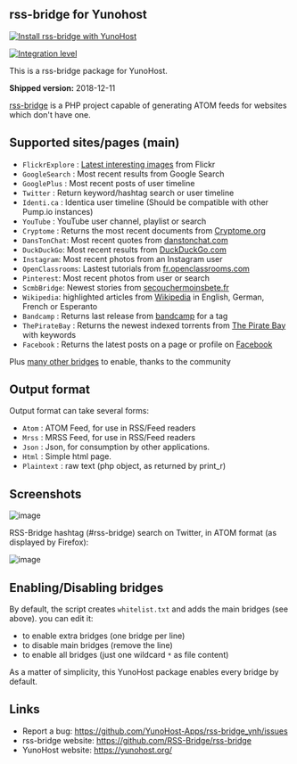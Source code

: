 rss-bridge for Yunohost
------------------------
[![Install rss-bridge with YunoHost](https://install-app.yunohost.org/install-with-yunohost.png)](https://install-app.yunohost.org/?app=rss-bridge)

[![Integration level](https://dash.yunohost.org/integration/rss-bridge.svg)](https://ci-apps.yunohost.org/jenkins/job/rss-bridge%20%28Community%29/lastBuild/consoleFull)

This is a rss-bridge package for YunoHost.

**Shipped version:** 2018-12-11

[rss-bridge](https://github.com/RSS-Bridge/rss-bridge) is a PHP project capable of generating ATOM feeds for websites which don't have one.


## Supported sites/pages (main)


 * `FlickrExplore` : [Latest interesting images](http://www.flickr.com/explore) from Flickr
 * `GoogleSearch` : Most recent results from Google Search
 * `GooglePlus` : Most recent posts of user timeline
 * `Twitter` : Return keyword/hashtag search or user timeline
 * `Identi.ca` : Identica user timeline (Should be compatible with other Pump.io instances)
 * `YouTube` : YouTube user channel, playlist or search
 * `Cryptome` : Returns the most recent documents from [Cryptome.org](http://cryptome.org/)
 * `DansTonChat`: Most recent quotes from [danstonchat.com](http://danstonchat.com/)
 * `DuckDuckGo`: Most recent results from [DuckDuckGo.com](https://duckduckgo.com/)
 * `Instagram`: Most recent photos from an Instagram user
 * `OpenClassrooms`: Lastest tutorials from [fr.openclassrooms.com](http://fr.openclassrooms.com/)
 * `Pinterest`: Most recent photos from user or search
 * `ScmbBridge`: Newest stories from [secouchermoinsbete.fr](http://secouchermoinsbete.fr/)
 * `Wikipedia`: highlighted articles from [Wikipedia](https://wikipedia.org/) in English, German, French or Esperanto
 * `Bandcamp` : Returns last release from [bandcamp](https://bandcamp.com/) for a tag
 * `ThePirateBay` : Returns the newest indexed torrents from [The Pirate Bay](https://thepiratebay.se/) with keywords
 * `Facebook` : Returns the latest posts on a page or profile on [Facebook](https://facebook.com/)

Plus [many other bridges](bridges/) to enable, thanks to the community

## Output format

Output format can take several forms:

 * `Atom` : ATOM Feed, for use in RSS/Feed readers
 * `Mrss` : MRSS Feed, for use in RSS/Feed readers
 * `Json` : Json, for consumption by other applications.
 * `Html` : Simple html page.
 * `Plaintext` : raw text (php object, as returned by print_r)

## Screenshots
![image](https://github.com/RSS-Bridge/rss-bridge/wiki/images/screenshot_rss-bridge_welcome.png)

RSS-Bridge hashtag (#rss-bridge) search on Twitter, in ATOM format (as displayed by Firefox):

![image](https://github.com/RSS-Bridge/rss-bridge/wiki/images/screenshot_twitterbridge_atom.png)

## Enabling/Disabling bridges

By default, the script creates `whitelist.txt` and adds the main bridges (see above). you can edit it:

 * to enable extra bridges (one bridge per line)
 * to disable main bridges (remove the line)
 * to enable all bridges (just one wildcard `*` as file content)

As a matter  of simplicity, this YunoHost package enables every bridge by default.

## Links

 * Report a bug: https://github.com/YunoHost-Apps/rss-bridge_ynh/issues
 * rss-bridge website: https://github.com/RSS-Bridge/rss-bridge
 * YunoHost website: https://yunohost.org/
